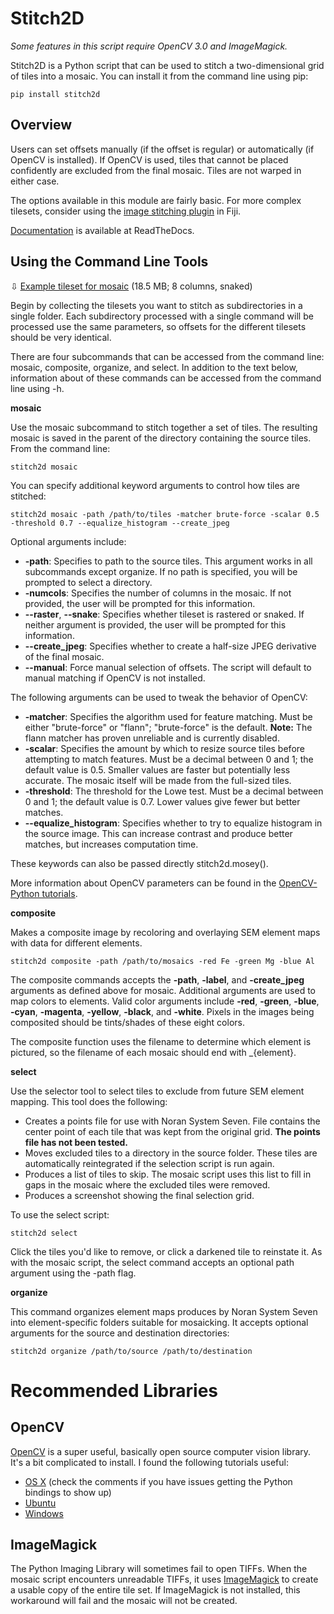Stitch2D
========

*Some features in this script require OpenCV 3.0 and ImageMagick.*

Stitch2D is a Python script that can be used to stitch a two-dimensional
grid of tiles into a mosaic. You can install it from the command line
using pip:

```
pip install stitch2d
```

Overview
-------

Users can set offsets manually (if the offset is regular) or automatically
(if OpenCV is installed). If OpenCV is used, tiles that cannot be placed
confidently are excluded from the final mosaic. Tiles are not warped in
either case.

The options available in this module are fairly basic. For more complex
tilesets, consider using the [image stitching plugin](http://fiji.sc/Image_Stitching)
in Fiji.

[Documentation](http://stitch2d.readthedocs.org/en/latest/stitch2d.html) is
available at ReadTheDocs.

Using the Command Line Tools
----------------------------

 ⇩ [Example tileset for mosaic](http://mineralsciences.si.edu/share/tiles.zip)
 (18.5 MB; 8 columns, snaked)

Begin by collecting the tilesets you want to stitch as subdirectories
in a single folder. Each subdirectory processed with a single command
will be processed use the same parameters, so offsets for the different
tilesets should be very identical.

There are four subcommands that can be accessed from the command line:
mosaic, composite, organize, and select. In addition to the text below,
information about of these commands can be accessed from the command
line using -h.

**mosaic**

Use the mosaic subcommand to stitch together a set of tiles. The resulting
mosaic is saved in the parent of the directory containing the source tiles.
From the command line:

```
stitch2d mosaic
```

You can specify additional keyword arguments to control how tiles are stitched:

```
stitch2d mosaic -path /path/to/tiles -matcher brute-force -scalar 0.5 -threshold 0.7 --equalize_histogram --create_jpeg
```

Optional arguments include:

*  **-path**: Specifies to path to the source tiles. This argument works in
   all subcommands except organize. If no path is specified, you will be
   prompted to select a directory.
*  **-numcols**: Specifies the number of columns in the mosaic. If not provided,
   the user will be prompted for this information.
*  **--raster**, **--snake**: Specifies whether tileset is rastered or snaked.
   If neither argument is provided, the user will be prompted for this
   information.
*  **--create_jpeg**: Specifies whether to create a half-size JPEG derivative
   of the final mosaic.
*  **--manual**: Force manual selection of offsets. The script will
   default to manual matching if OpenCV is not installed.

The following arguments can be used to tweak the behavior of OpenCV:

*  **-matcher**: Specifies the algorithm used for feature matching. Must
   be either "brute-force" or "flann"; "brute-force" is the default. **Note:**
   The flann matcher has proven unreliable and is currently disabled.
*  **-scalar**: Specifies the amount by which to resize source tiles
   before attempting to match features. Must be a decimal between 0 and 1;
   the default value is 0.5. Smaller values are faster but potentially less
   accurate. The mosaic itself will be made from the full-sized tiles.
*  **-threshold**: The threshold for the Lowe test. Must be a decimal
   between 0 and 1; the default value is 0.7. Lower values give fewer but
   better matches.
*  **--equalize_histogram**: Specifies whether to try to equalize histogram
   in the source image. This can increase contrast and produce better matches,
   but increases computation time.

These keywords can also be passed directly stitch2d.mosey().

More information about OpenCV parameters can be found in the [OpenCV-Python
tutorials](https://opencv-python-tutroals.readthedocs.org/en/latest/py_tutorials/py_feature2d/py_table_of_contents_feature2d/py_table_of_contents_feature2d.html).

**composite**

Makes a composite image by recoloring and overlaying SEM element maps with
data for different elements.

```
stitch2d composite -path /path/to/mosaics -red Fe -green Mg -blue Al
```

The composite commands accepts the **-path**, **-label**, and **-create_jpeg** arguments as defined above for mosaic. Additional arguments are used to map
colors to elements. Valid color arguments include **-red**, **-green**,
**-blue**, **-cyan**, **-magenta**, **-yellow**, **-black**, and **-white**.
Pixels in the images being composited should be tints/shades of these eight
colors.

The composite function uses the filename to determine which element is
pictured, so the filename of each mosaic should end with \_{element}.

**select**

Use the selector tool to select tiles to exclude from future SEM
element mapping. This tool does the following:

*  Creates a points file for use with Noran System Seven. File contains
   the center point of each tile that was kept from the original grid.
   **The points file has not been tested.**
*  Moves excluded tiles to a directory in the source folder. These tiles
   are automatically reintegrated if the selection script is run again.
*  Produces a list of tiles to skip. The mosaic script uses this list to
   fill in gaps in the mosaic where the excluded tiles were removed.
*  Produces a screenshot showing the final selection grid.

To use the select script:

```
stitch2d select
```

Click the tiles you'd like to remove, or click a darkened tile to reinstate it.
As with the mosaic script, the select command accepts an optional path argument
using the -path flag.

**organize**

This command organizes
element maps produces by Noran System Seven into element-specific folders
suitable for mosaicking. It accepts optional arguments for the source and
destination directories:

```
stitch2d organize /path/to/source /path/to/destination
```

Recommended Libraries
=====================

OpenCV
------
[OpenCV](http://www.opencv.org/) is a super useful, basically
open source computer vision library. It's a bit complicated to
install. I found the following tutorials useful:

*  [OS X](http://www.pyimagesearch.com/2015/06/15/install-opencv-3-0-and-python-2-7-on-osx/) (check the comments if you have issues getting the Python bindings
  to show up)
*  [Ubuntu](http://www.pyimagesearch.com/2015/06/22/install-opencv-3-0-and-python-2-7-on-ubuntu/)
*  [Windows](http://docs.opencv.org/3.0-beta/doc/tutorials/introduction/windows_install/windows_install.html)

ImageMagick
-----------
The Python Imaging Library will sometimes fail to open TIFFs. When the
mosaic script encounters unreadable TIFFs, it uses [ImageMagick](http://www.imagemagick.org/) to create a usable copy of the
entire tile set. If ImageMagick is not installed, this workaround will
fail and the mosaic will not be created.
